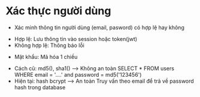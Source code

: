 # Xác thực người dùng
- Xác minh thông tin người dùng (email, pasword) có hợp lệ hay không
+ Hợp lệ: Lưu thông tin vào session hoặc token(jwt)
+ Không hợp lệ: Thông báo lỗi

- Mật khẩu: Mã hóa 1 chiều
+ Cách cũ: md5(), sha1() --> Không an toàn
SELECT * FROM users WHERE email = '....' and password = md5('123456')
+ Hiện tại: hash bcrypt --> An toàn
    Truy vấn theo email để trả về password hash trong database 
     